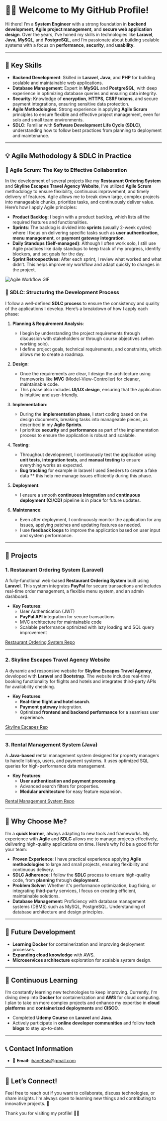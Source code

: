 # 👨‍💻 Welcome to My GitHub Profile!

Hi there! I’m a **System Engineer** with a strong foundation in **backend development**, **Agile project management**, and **secure web application design**. Over the years, I’ve honed my skills in technologies like **Laravel**, **Java**, **MySQL**, and **PostgreSQL**, and I’m passionate about building scalable systems with a focus on **performance**, **security**, and **usability**.

---

## 🚀 Key Skills

- **Backend Development**: Skilled in **Laravel**, **Java**, and **PHP** for building scalable and maintainable web applications.
- **Database Management**: Expert in **MySQL** and **PostgreSQL**, with deep experience in optimizing database queries and ensuring data integrity.
- **Security**: Knowledge of **encryption**, **HTTPS**, **CSRF tokens**, and secure payment integrations, ensuring sensitive data protection.
- **Agile Methodologies**: Strong experience in applying **Agile Scrum** principles to ensure flexible and effective project management, even for solo and small team environments.
- **SDLC**: Familiar with **Software Development Life Cycle (SDLC)**, understanding how to follow best practices from planning to deployment and maintenance.

---

## 💡 Agile Methodology & SDLC in Practice

### 🌱 **Agile Scrum**: The Key to Effective Collaboration

In the development of several projects like my **Restaurant Ordering System** and **Skyline Escapes Travel Agency Website**, I’ve utilized **Agile Scrum** methodology to ensure flexibility, continuous improvement, and timely delivery of features. Agile allows me to break down large, complex projects into manageable chunks, prioritize tasks, and continuously deliver value. Here’s how I apply Agile principles:

- **Product Backlog**: I begin with a product backlog, which lists all the required features and functionalities.
- **Sprints**: The backlog is divided into **sprints** (usually 2-week cycles) where I focus on delivering specific tasks such as **user authentication**, **menu management**, or **payment gateway integration**.
- **Daily Standups (Self-managed)**: Although I often work solo, I still use Agile practices like daily standups to keep track of my progress, identify blockers, and set goals for the day.
- **Sprint Retrospectives**: After each sprint, I review what worked and what didn’t. This helps improve my workflow and adapt quickly to changes in the project.

![Agile Workflow GIF](https://via.placeholder.com/600x300.gif?text=Agile+Workflow+GIF)

### 🔄 **SDLC**: Structuring the Development Process

I follow a well-defined **SDLC process** to ensure the consistency and quality of the applications I develop. Here’s a breakdown of how I apply each phase:

1. **Planning & Requirement Analysis**: 
    - I begin by understanding the project requirements through discussion with stakeholders or through course objectives (when working solo).
    - I define project goals, technical requirements, and constraints, which allows me to create a roadmap.

2. **Design**:
    - Once the requirements are clear, I design the architecture using frameworks like **MVC** (Model-View-Controller) for cleaner, maintainable code.
    - This phase also includes **UI/UX design**, ensuring that the application is intuitive and user-friendly.

3. **Implementation**:
    - During the **implementation phase**, I start coding based on the design documents, breaking tasks into manageable pieces, as described in my **Agile Sprints**.
    - I prioritize **security** and **performance** as part of the implementation process to ensure the application is robust and scalable.

4. **Testing**:
    - Throughout development, I continuously test the application using **unit tests**, **integration tests**, and **manual testing** to ensure everything works as expected.
    - **Bug tracking** for example in laravel I used Seeders to create a fake data ** this help me manage issues efficiently during this phase.

5. **Deployment**:
    - I ensure a smooth **continuous integration** and **continuous deployment (CI/CD)** pipeline is in place for future updates.

6. **Maintenance**:
    - Even after deployment, I continuously monitor the application for any issues, applying patches and updating features as needed.
    - I use **feedback loops** to improve the application based on user input and system performance.
---

## 🔨 Projects

### 1. **Restaurant Ordering System (Laravel)**

A fully-functional web-based **Restaurant Ordering System** built using **Laravel**. This system integrates **PayPal** for secure transactions and includes real-time order management, a flexible menu system, and an admin dashboard.

- **Key Features**:
  - User Authentication (JWT)
  - **PayPal API** integration for secure transactions
  - MVC architecture for maintainable code
  - Scalable performance optimized with lazy loading and SQL query improvement

[Restaurant Ordering System Repo](https://github.com/JhanettSis/food_park)

---

### 2. **Skyline Escapes Travel Agency Website**

A dynamic and responsive website for **Skyline Escapes Travel Agency**, developed with **Laravel** and **Bootstrap**. The website includes real-time booking functionality for flights and hotels and integrates third-party APIs for availability checking.

- **Key Features**:
  - **Real-time flight and hotel search**.
  - **Payment gateway** integration.
  - Optimized **frontend and backend performance** for a seamless user experience.

[Skyline Escapes Rep](https://github.com/JhanettSis/CA2_websiteSkylineScape)

---

### 3. **Rental Management System (Java)**

A **Java-based** rental management system designed for property managers to handle listings, users, and payment systems. It uses optimized SQL queries for high-performance data management.

- **Key Features**:
  - **User authentication and payment processing**.
  - Advanced search filters for properties.
  - **Modular architecture** for easy feature expansion.

[Rental Management System Repo](https://github.com/JhanettSis/SDF_Java_Rental_Management_CA1)

---

## 🌟 Why Choose Me?

I’m a **quick learner**, always adapting to new tools and frameworks. My experience with **Agile** and **SDLC** allows me to manage projects effectively, delivering high-quality applications on time. Here’s why I’d be a good fit for your team:

- **Proven Experience**: I have practical experience applying **Agile methodologies** to large and small projects, ensuring flexibility and continuous delivery.
- **SDLC Adherence**: I follow the **SDLC** process to ensure high-quality code, from **planning** through **deployment**.
- **Problem Solver**: Whether it's performance optimization, bug fixing, or integrating third-party services, I focus on creating efficient, maintainable solutions.
- **Database Management**: Proficiency with database management systems (DBMS) such as MySQL, PostgreSQL.
Understanding of database architecture and design principles.

---

## 🚀 Future Development

- **Learning Docker** for containerization and improving deployment processes.
- **Expanding cloud knowledge** with AWS.
- **Microservices architecture** exploration for scalable system design.

---

## 🧠 Continuous Learning

I’m constantly learning new technologies to keep improving. Currently, I'm diving deep into **Docker** for containerization and **AWS** for cloud computing. I plan to take on more complex projects and enhance my expertise in **cloud platforms** and **containerized deployments** and **CISCO**.

- Completed **Udemy Course** on **Laravel** and **Java**.
- Actively participate in **online developer communities** and follow **tech blogs** to stay up-to-date.

---

## 📞 Contact Information

- 📧 **Email**: [jhanettsis@gmail.com](mailto:jhanettsis@gmail.com)
---

## 💬 Let’s Connect!

Feel free to reach out if you want to collaborate, discuss technologies, or share insights. I’m always open to learning new things and contributing to innovative projects. 🚀

Thank you for visiting my profile! 👨‍💻
